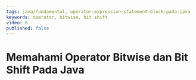 ```yaml
---
tags: java/fundamental, operator-expression-statement-block-pada-java
keywords: operator, bitwise, bit shift
video: 0
published: false
---
```

# Memahami Operator Bitwise dan Bit Shift Pada Java
